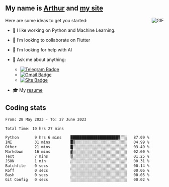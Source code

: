 
## My name is [Arthur](https://www.linkedin.com/in/arthur-novais-201420/) and [my site](https://arthurcn96.github.io/)

<!--
**Arthurcn96/Arthurcn96** is a ✨ _special_ ✨ repository because its `README.md` (this file) appears on your GitHub profile.
-->
<img align="right"  max-width="440" max-height="240" alt="GIF" src="https://raw.githubusercontent.com/Arthurcn96/Arthurcn96/master/helloThere.gif" />

Here are some ideas to get you started:

- 🤖 I like working on Python and Machine Learning.
- 👯 I’m looking to collaborate on Flutter
- 🤔 I’m looking for help with AI
- 💬 Ask me about anything:
    - [![Telegram Badge](https://img.shields.io/badge/-@Arthurcn9-0088cc?style=for-the-badge&logo=Telegram&logoColor=white)](https://t.me/Arthurcn9)
    - [![Gmail Badge](https://img.shields.io/badge/-@Arthurcn9-red?style=for-the-badge&logo=Gmail&logoColor=white)](mailto:Arthurcn96@gmail.com)
    - [![Site Badge](https://img.shields.io/badge/arthurcn96.github.io-informational?style=for-the-badge&logo=internetexplorer)](https://arthurcn96.github.io/)

- 🎓 My [resume](https://github.com/Arthurcn96/resume/blob/master/Resume_PT-BR.pdf)


## Coding stats
<!--START_SECTION:waka-->

```txt
From: 28 May 2023 - To: 27 June 2023

Total Time: 10 hrs 27 mins

Python       9 hrs 6 mins    █████████████████████▓░░░   87.09 %
INI          31 mins         █▒░░░░░░░░░░░░░░░░░░░░░░░   04.99 %
Other        21 mins         █░░░░░░░░░░░░░░░░░░░░░░░░   03.49 %
Markdown     16 mins         ▓░░░░░░░░░░░░░░░░░░░░░░░░   02.60 %
Text         7 mins          ▒░░░░░░░░░░░░░░░░░░░░░░░░   01.25 %
JSON         1 min           ░░░░░░░░░░░░░░░░░░░░░░░░░   00.31 %
Batchfile    0 secs          ░░░░░░░░░░░░░░░░░░░░░░░░░   00.14 %
Roff         0 secs          ░░░░░░░░░░░░░░░░░░░░░░░░░   00.06 %
Bash         0 secs          ░░░░░░░░░░░░░░░░░░░░░░░░░   00.05 %
Git Config   0 secs          ░░░░░░░░░░░░░░░░░░░░░░░░░   00.02 %
```

<!--END_SECTION:waka-->
